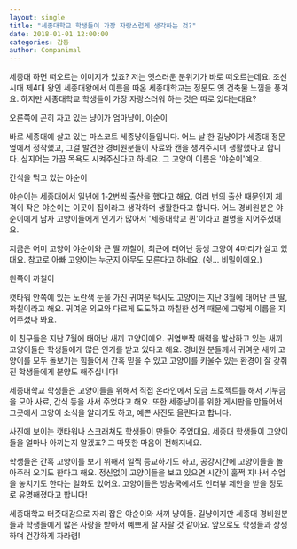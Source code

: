 ```yaml
---
layout: single
title: "세종대학교 학생들이 가장 자랑스럽게 생각하는 것?"
date: 2018-01-01 12:00:00
categories: 감동
author: Companimal
---
```


세종대 하면 떠오르는 이미지가 있죠? 저는 옛스러운 분위기가 바로 떠오르는데요. 조선 시대 제4대 왕인 세종대왕에서 이름을 따온 세종대학교는 정문도 옛 건축물 느낌을 풍겨요. 하지만 세종대학교 학생들이 가장 자랑스러워 하는 것은 따로 있다는대요?

오른쪽에 곤히 자고 있는 냥이가 엄마냥이, 야순이

바로 세종대에 살고 있는 마스코트 세종냥이들입니다. 어느 날 한 길냥이가 세종대 정문 옆에서 정착했고, 그걸 발견한 경비원분들이 사료와 캔을 챙겨주시며 생활했다고 합니다. 심지어는 가끔 목욕도 시켜주신다고 하네요. 그 고양이 이름은 '야순이'예요.

간식을 먹고 있는 야순이

야순이는 세종대에서 일년에 1-2번씩 출산을 했다고 해요. 여러 번의 출산 때문인지 체격이 작은 야순이는 이곳이 집이라고 생각하며 생활한다고 합니다. 어느 경비원분은 야순이에게 남자 고양이들에게 인기가 많아서 '세종대학교 퀸'이라고 별명을 지어주셨대요.

지금은 어미 고양이 야순이와 큰 딸 까칠이, 최근에 태어난 동생 고양이 4마리가 살고 있대요. 참고로 아빠 고양이는 누군지 아무도 모른다고 하네요. (쉿... 비밀이에요.)

왼쪽이 까칠이

캣타워 안쪽에 있는 노란색 눈을 가진 귀여운 턱시도 고양이는 지난 3월에 태어난 큰 딸, 까칠이라고 해요. 귀여운 외모와 다르게 도도하고 까칠한 성격 때문에 그렇게 이름을 지어주셨나 봐요.

이 친구들은 지난 7월에 태어난 새끼 고양이에요. 귀염뽀짝 매력을 발산하고 있는 새끼 고양이들은 학생들에게 많은 인기를 받고 있다고 해요. 경비원 분들께서 귀여운 새끼 고양이를 모두 돌보기는 힘들어서 간혹 믿을 수 있고 고양이를 키울수 있는 환경이 잘 갖춰진 학생들에게 분양도 해주십니다!

세종대학교 학생들은 고양이들을 위해서 직접 온라인에서 모금 프로젝트를 해서 기부금을 모아 사료, 간식 등을 사서 주었다고 해요. 또한 세종냥이를 위한 게시판을 만들어서 그곳에서 고양이 소식을 알리기도 하고, 예쁜 사진도 올린다고 합니다.

사진에 보이는 캣타워나 스크래쳐도 학생들이 만들어 주었대요. 세종대 학생들이 고양이들을 얼마나 아끼는지 알겠죠? 그 따뜻한 마음이 전해지네요.

학생들은 간혹 고양이를 보기 위해서 일찍 등교하기도 하고, 공강시간에 고양이들을 놀아주러 오기도 한다고 해요. 정신없이 고양이들을 보고 있으면 시간이 훌쩍 지나서 수업을 놓치기도 한다는 일화도 있어요. 고양이들은 방송국에서도 인터뷰 제안을 받을 정도로 유명해졌다고 합니다!

세종대학교 터줏대감으로 자리 잡은 야순이와 새끼 냥이들. 길냥이지만 세종대 경비원분들과 학생들에게 많은 사랑을 받아서 예쁘게 잘 자랄 것 같아요. 앞으로도 학생들과 상생하며 건강하게 자라렴!
